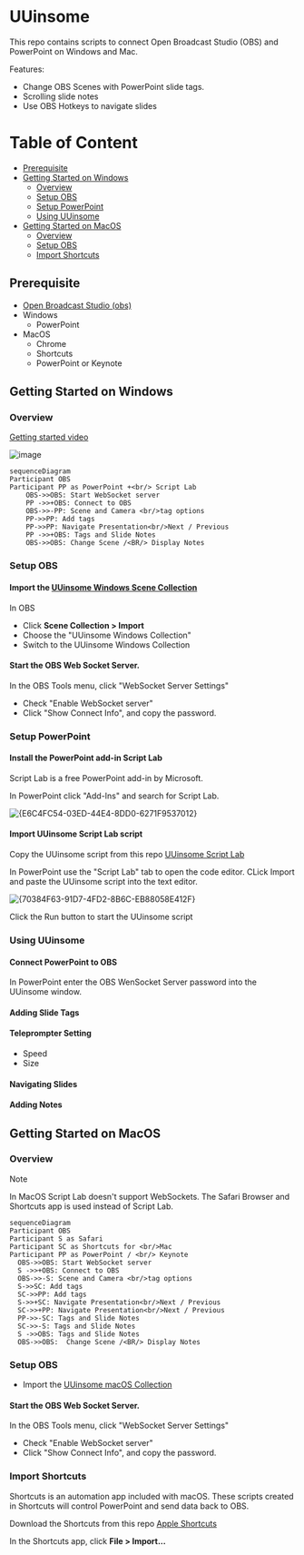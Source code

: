 # UUinsome 
This repo contains scripts to connect Open Broadcast Studio (OBS) and PowerPoint on Windows and Mac.

Features:

  - Change OBS Scenes with PowerPoint slide tags.
  - Scrolling slide notes 
  - Use OBS Hotkeys to navigate slides 
  
# Table of Content
- [Prerequisite](#prerequisite)
- [Getting Started on Windows](#getting-started-on-windows)
  - [Overview](#overview)
  - [Setup OBS](#setup-obs)
  - [Setup PowerPoint](#setup-powerpoint)
  - [Using UUinsome](#using-uuinsome)
- [Getting Started on MacOS](#getting-started-on-macos)
  - [Overview](#overview-1)
  - [Setup OBS](#setup-obs-1)
  - [Import Shortcuts](#import-shortcuts)

## Prerequisite
- [Open Broadcast Studio (obs)](https://obsproject.com/)
- Windows
  - PowerPoint
- MacOS
  - Chrome
  - Shortcuts
  - PowerPoint or Keynote 

## Getting Started on Windows
### Overview
[Getting started video](https://youtu.be/yMh8dkbfDEE)

![image](https://github.com/user-attachments/assets/bd28c662-43e6-4219-aebf-638893d74e81)

```mermaid
sequenceDiagram
Participant OBS
Participant PP as PowerPoint +<br/> Script Lab
    OBS->>OBS: Start WebSocket server 
    PP ->>+OBS: Connect to OBS 
    OBS->>-PP: Scene and Camera <br/>tag options
    PP->>PP: Add tags
    PP->>PP: Navigate Presentation<br/>Next / Previous
    PP ->>+OBS: Tags and Slide Notes
    OBS->>OBS: Change Scene /<BR/> Display Notes

```

### Setup OBS
  #### Import the [UUinsome Windows Scene Collection](https://github.com/UUoocl/UUinsome/blob/main/UUinsome_OBS_Collections/UUinsome_Windows_Collection.json)

In OBS 
- Click **Scene Collection > Import**
- Choose the "UUinsome Windows Collection"
- Switch to the UUinsome Windows Collection

#### Start the OBS Web Socket Server. 
In the OBS Tools menu, click "WebSocket Server Settings"
 - Check "Enable WebSocket server"
 - Click "Show Connect Info", and copy the password.

### Setup PowerPoint
#### Install the PowerPoint add-in Script Lab
Script Lab is a free PowerPoint add-in by Microsoft. 

In PowerPoint click "Add-Ins" and search for Script Lab. 

![{E6C4FC54-03ED-44E4-8DD0-6271F9537012}](https://github.com/user-attachments/assets/6d8b2dd3-18cd-41f8-ba8f-acbef5342282)

#### Import UUinsome Script Lab script
Copy the UUinsome script from this repo [UUinsome Script Lab](https://github.com/UUoocl/UUinsome/blob/main/ScriptLab/UUinsome.txt)

In PowerPoint use the "Script Lab" tab to open the code editor. 
CLick Import and paste the UUinsome script into the text editor. 

![{70384F63-91D7-4FD2-8B6C-EB88058E412F}](https://github.com/user-attachments/assets/5dd86b41-9c44-4d32-a9a9-d7cfaaff8af4)

Click the Run button to start the UUinsome script



### Using UUinsome
#### Connect PowerPoint to OBS

In PowerPoint enter the OBS WenSocket Server password into the UUinsome window. 

#### Adding Slide Tags

#### Teleprompter Setting
- Speed
- Size

#### Navigating Slides

#### Adding Notes

## Getting Started on MacOS

### Overview

> [!NOTE]
> In MacOS Script Lab doesn't support WebSockets. The Safari Browser and Shortcuts app is used instead of Script Lab. 
> 

```mermaid
sequenceDiagram
Participant OBS
Participant S as Safari
Participant SC as Shortcuts for <br/>Mac
Participant PP as PowerPoint / <br/> Keynote
  OBS->>OBS: Start WebSocket server 
  S ->>+OBS: Connect to OBS 
  OBS->>-S: Scene and Camera <br/>tag options
  S->>SC: Add tags
  SC->>PP: Add tags
  S->>+SC: Navigate Presentation<br/>Next / Previous
  SC->>+PP: Navigate Presentation<br/>Next / Previous
  PP->>-SC: Tags and Slide Notes
  SC->>-S: Tags and Slide Notes
  S ->>OBS: Tags and Slide Notes
  OBS->>OBS:  Change Scene /<BR/> Display Notes

```

### Setup OBS
 - Import the [UUinsome macOS Collection](https://github.com/UUoocl/UUinsome/blob/main/UUinsome_OBS_Collections/UUinsome_macOS_Collection.json)

#### Start the OBS Web Socket Server. 
In the OBS Tools menu, click "WebSocket Server Settings"
 - Check "Enable WebSocket server"
 - Click "Show Connect Info", and copy the password.

### Import Shortcuts
Shortcuts is an automation app included with macOS.  These scripts created in Shortcuts will control PowerPoint and send data back to OBS. 

Download the Shortcuts from this repo [Apple Shortcuts](https://github.com/UUoocl/UUinsome/tree/main/Apple_Shortcuts)

In the Shortcuts app, click **File > Import...**



